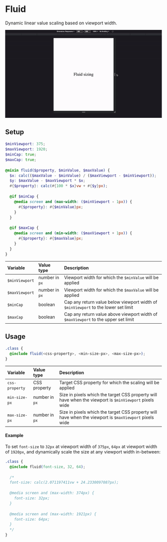 # Fluid

Dynamic linear value scaling based on viewport width.

![Fluid example](./fluid.gif)

## Setup

```scss
$minViewport: 375;
$maxViewport: 1920;
$minCap: true;
$maxCap: true;

@mixin fluid($property, $minValue, $maxValue) {
  $x: calc(($maxValue - $minValue) / ($maxViewport - $minViewport));
  $y: $maxValue - $maxViewport * $x;
  #{$property}: calc(#{100 * $x}vw + #{$y}px);

  @if $minCap {
    @media screen and (max-width: ($minViewport - 1px)) {
      #{$property}: #{$minValue}px;
    }
  }

  @if $maxCap {
    @media screen and (min-width: ($maxViewport + 1px)) {
      #{$property}: #{$maxValue}px;
    }
  }
}
```

| Variable       | Value type     | Description                                                                        |
| :------------- | :------------- | :--------------------------------------------------------------------------------- |
| `$minViewport` | number in `px` | Viewport width for which the `$minValue` will be applied                           |
| `$maxViewport` | number in `px` | Viewport width for which the `$maxValue` will be applied                           |
| `$minCap`      | boolean        | Cap any return value below viewport width of `$minViewport` to the lower set limit |
| `$maxCap`      | boolean        | Cap any return value above viewport width of `$maxViewport` to the upper set limit |

## Usage

```scss
.class {
  @include fluid(<css-property>, <min-size-px>, <max-size-px>);
}
```

| Variable       | Value type     | Description                                                                                            |
| :------------- | :------------- | :----------------------------------------------------------------------------------------------------- |
| `css-property` | CSS property   | Target CSS property for which the scaling will be applied                                              |
| `min-size-px`  | number in `px` | Size in pixels which the target CSS property will have when the viewport is `$minViewport` pixels wide |
| `max-size-px`  | number in `px` | Size in pixels which the target CSS property will have when the viewport is `$maxViewport` pixels wide |

#### Example

To set `font-size` to `32px` at viewport width of `375px`, `64px` at viewport width of `1920px`, and dynamically scale the size at any viewport width in-between:

```css
.class {
  @include fluid(font-size, 32, 64);

  /*
  font-size: calc(2.071197411vw + 24.2330097087px);

  @media screen and (max-width: 374px) {
    font-size: 32px;
  }

  @media screen and (max-width: 1921px) {
    font-size: 64px;
  }
  */
}
```
